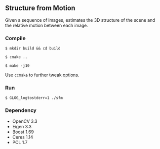 ## Structure from Motion

Given a sequence of images, estimates the 3D structure of the scene and the relative motion between each image.

### Compile

```
$ mkdir build && cd build
```

```
$ cmake .. 
```

``` 
$ make -j10
```

Use ```ccmake``` to further tweak options.

### Run
```
$ GLOG_logtostderr=1 ./sfm
```

### Dependency
- OpenCV 3.3
- Eigen 3.3
- Boost 1.69
- Ceres 1.14
- PCL 1.7
